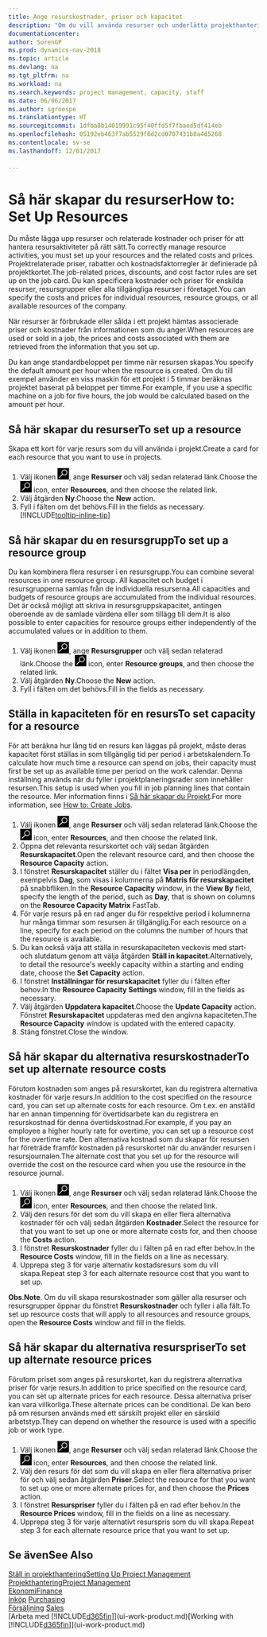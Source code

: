 ```yaml
---
title: Ange resurskostnader, priser och kapacitet
description: "Om du vill använda resurser och underlätta projekthantering, specificera kostnader och priser för enskilda resurser eller resursgrupper och ange en resurskapacitet."
documentationcenter: 
author: SorenGP
ms.prod: dynamics-nav-2018
ms.topic: article
ms.devlang: na
ms.tgt_pltfrm: na
ms.workload: na
ms.search.keywords: project management, capacity, staff
ms.date: 06/06/2017
ms.author: sgroespe
ms.translationtype: HT
ms.sourcegitcommit: 1dfba8b14019991c95f40ffd5f7fbaed5df414eb
ms.openlocfilehash: 05192eb463f7ab5529f6d2cd0707431b8a4d5268
ms.contentlocale: sv-se
ms.lasthandoff: 12/01/2017

---
```

# <a name="how-to-set-up-resources"></a><span data-ttu-id="6f9b1-103">Så här skapar du resurser</span><span class="sxs-lookup"><span data-stu-id="6f9b1-103">How to: Set Up Resources</span></span>
<span data-ttu-id="6f9b1-104">Du måste lägga upp resurser och relaterade kostnader och priser för att hantera resursaktiviteter på rätt sätt.</span><span class="sxs-lookup"><span data-stu-id="6f9b1-104">To correctly manage resource activities, you must set up your resources and the related costs and prices.</span></span> <span data-ttu-id="6f9b1-105">Projektrelaterade priser, rabatter och kostnadsfaktorregler är definierade på projektkortet.</span><span class="sxs-lookup"><span data-stu-id="6f9b1-105">The job-related prices, discounts, and cost factor rules are set up on the job card.</span></span> <span data-ttu-id="6f9b1-106">Du kan specificera kostnader och priser för enskilda resurser, resursgrupper eller alla tillgängliga resurser i företaget.</span><span class="sxs-lookup"><span data-stu-id="6f9b1-106">You can specify the costs and prices for individual resources, resource groups, or all available resources of the company.</span></span>

<span data-ttu-id="6f9b1-107">När resurser är förbrukade eller sålda i ett projekt hämtas associerade priser och kostnader från informationen som du anger.</span><span class="sxs-lookup"><span data-stu-id="6f9b1-107">When resources are used or sold in a job, the prices and costs associated with them are retrieved from the information that you set up.</span></span>

<span data-ttu-id="6f9b1-108">Du kan ange standardbeloppet per timme när resursen skapas.</span><span class="sxs-lookup"><span data-stu-id="6f9b1-108">You specify the default amount per hour when the resource is created.</span></span> <span data-ttu-id="6f9b1-109">Om du till exempel använder en viss maskin för ett projekt i 5 timmar beräknas projektet baserat på beloppet per timme.</span><span class="sxs-lookup"><span data-stu-id="6f9b1-109">For example, if you use a specific machine on a job for five hours, the job would be calculated based on the amount per hour.</span></span>

## <a name="to-set-up-a-resource"></a><span data-ttu-id="6f9b1-110">Så här skapar du resurser</span><span class="sxs-lookup"><span data-stu-id="6f9b1-110">To set up a resource</span></span>
<span data-ttu-id="6f9b1-111">Skapa ett kort för varje resurs som du vill använda i projekt.</span><span class="sxs-lookup"><span data-stu-id="6f9b1-111">Create a card for each resource that you want to use in projects.</span></span>

1. <span data-ttu-id="6f9b1-112">Välj ikonen ![Söka efter sida eller rapport](media/ui-search/search_small.png "ikonen Söka efter sida eller rapport"), ange **Resurser** och välj sedan relaterad länk.</span><span class="sxs-lookup"><span data-stu-id="6f9b1-112">Choose the ![Search for Page or Report](media/ui-search/search_small.png "Search for Page or Report icon") icon, enter **Resources**, and then choose the related link.</span></span>
2. <span data-ttu-id="6f9b1-113">Välj åtgärden **Ny**.</span><span class="sxs-lookup"><span data-stu-id="6f9b1-113">Choose the **New** action.</span></span>
3. <span data-ttu-id="6f9b1-114">Fyll i fälten om det behövs.</span><span class="sxs-lookup"><span data-stu-id="6f9b1-114">Fill in the fields as necessary.</span></span> [!INCLUDE[tooltip-inline-tip](includes/tooltip-inline-tip_md.md)]  

## <a name="to-set-up-a-resource-group"></a><span data-ttu-id="6f9b1-115">Så här skapar du en resursgrupp</span><span class="sxs-lookup"><span data-stu-id="6f9b1-115">To set up a resource group</span></span>
<span data-ttu-id="6f9b1-116">Du kan kombinera flera resurser i en resursgrupp.</span><span class="sxs-lookup"><span data-stu-id="6f9b1-116">You can combine several resources in one resource group.</span></span> <span data-ttu-id="6f9b1-117">All kapacitet och budget i resursgrupperna samlas från de individuella resurserna.</span><span class="sxs-lookup"><span data-stu-id="6f9b1-117">All capacities and budgets of resource groups are accumulated from the individual resources.</span></span> <span data-ttu-id="6f9b1-118">Det är också möjligt att skriva in resursgruppskapacitet, antingen oberoende av de samlade värdena eller som tillägg till dem.</span><span class="sxs-lookup"><span data-stu-id="6f9b1-118">It is also possible to enter capacities for resource groups either independently of the accumulated values or in addition to them.</span></span>

1. <span data-ttu-id="6f9b1-119">Välj ikonen ![Söka efter sida eller rapport](media/ui-search/search_small.png "ikonen Söka efter sida eller rapport"), ange **Resursgrupper** och välj sedan relaterad länk.</span><span class="sxs-lookup"><span data-stu-id="6f9b1-119">Choose the ![Search for Page or Report](media/ui-search/search_small.png "Search for Page or Report icon") icon, enter **Resource groups**, and then choose the related link.</span></span>
2. <span data-ttu-id="6f9b1-120">Välj åtgärden **Ny**.</span><span class="sxs-lookup"><span data-stu-id="6f9b1-120">Choose the **New** action.</span></span>
3. <span data-ttu-id="6f9b1-121">Fyll i fälten om det behövs.</span><span class="sxs-lookup"><span data-stu-id="6f9b1-121">Fill in the fields as necessary.</span></span>

## <a name="to-set-capacity-for-a-resource"></a><span data-ttu-id="6f9b1-122">Ställa in kapaciteten för en resurs</span><span class="sxs-lookup"><span data-stu-id="6f9b1-122">To set capacity for a resource</span></span>
<span data-ttu-id="6f9b1-123">För att beräkna hur lång tid en resurs kan läggas på projekt, måste deras kapacitet först ställas in som tillgänglig tid per period i arbetskalendern.</span><span class="sxs-lookup"><span data-stu-id="6f9b1-123">To calculate how much time a resource can spend on jobs, their capacity must first be set up as available time per period on the work calendar.</span></span> <span data-ttu-id="6f9b1-124">Denna inställning används när du fyller i projektplaneringsrader som innehåller resursen.</span><span class="sxs-lookup"><span data-stu-id="6f9b1-124">This setup is used when you fill in job planning lines that contain the resource.</span></span> <span data-ttu-id="6f9b1-125">Mer information finns i [Så här skapar du Projekt](projects-how-create-jobs.md).</span><span class="sxs-lookup"><span data-stu-id="6f9b1-125">For more information, see [How to: Create Jobs](projects-how-create-jobs.md).</span></span>

1. <span data-ttu-id="6f9b1-126">Välj ikonen ![Söka efter sida eller rapport](media/ui-search/search_small.png "ikonen Söka efter sida eller rapport"), ange **Resurser** och välj sedan relaterad länk.</span><span class="sxs-lookup"><span data-stu-id="6f9b1-126">Choose the ![Search for Page or Report](media/ui-search/search_small.png "Search for Page or Report icon") icon, enter **Resources**, and then choose the related link.</span></span>
2. <span data-ttu-id="6f9b1-127">Öppna det relevanta resurskortet och välj sedan åtgärden **Resurskapacitet**.</span><span class="sxs-lookup"><span data-stu-id="6f9b1-127">Open the relevant resource card, and then choose the **Resource Capacity** action.</span></span>
3. <span data-ttu-id="6f9b1-128">I fönstret **Resurskapacitet** ställer du i fältet **Visa per** in periodlängden, exempelvis **Dag**, som visas i kolumnerna på **Matris för resurskapacitet** på snabbfliken.</span><span class="sxs-lookup"><span data-stu-id="6f9b1-128">In the **Resource Capacity** window, in the **View By** field, specify the length of the period, such as **Day**, that is shown on columns on the **Resource Capacity Matrix** FastTab.</span></span>
4. <span data-ttu-id="6f9b1-129">För varje resurs på en rad anger du för respektive period i kolumnerna hur många timmar som resursen är tillgänglig.</span><span class="sxs-lookup"><span data-stu-id="6f9b1-129">For each resource on a line, specify for each period on the columns the number of hours that the resource is available.</span></span>
5. <span data-ttu-id="6f9b1-130">Du kan också välja att ställa in resurskapaciteten veckovis med start- och slutdatum genom att välja åtgärden **Ställ in kapacitet**.</span><span class="sxs-lookup"><span data-stu-id="6f9b1-130">Alternatively, to detail the resource's weekly capacity within a starting and ending date, choose the **Set Capacity** action.</span></span>
6. <span data-ttu-id="6f9b1-131">I fönstret **Inställningar för resurskapacitet** fyller du i fälten efter behov.</span><span class="sxs-lookup"><span data-stu-id="6f9b1-131">In the **Resource Capacity Settings** window, fill in the fields as necessary.</span></span>
7. <span data-ttu-id="6f9b1-132">Välj åtgärden **Uppdatera kapacitet**.</span><span class="sxs-lookup"><span data-stu-id="6f9b1-132">Choose the **Update Capacity** action.</span></span> <span data-ttu-id="6f9b1-133">Fönstret **Resurskapacitet** uppdateras med den angivna kapaciteten.</span><span class="sxs-lookup"><span data-stu-id="6f9b1-133">The **Resource Capacity** window is updated with the entered capacity.</span></span>
8. <span data-ttu-id="6f9b1-134">Stäng fönstret.</span><span class="sxs-lookup"><span data-stu-id="6f9b1-134">Close the window.</span></span>

## <a name="to-set-up-alternate-resource-costs"></a><span data-ttu-id="6f9b1-135">Så här skapar du alternativa resurskostnader</span><span class="sxs-lookup"><span data-stu-id="6f9b1-135">To set up alternate resource costs</span></span>
<span data-ttu-id="6f9b1-136">Förutom kostnaden som anges på resurskortet, kan du registrera alternativa kostnader för varje resurs.</span><span class="sxs-lookup"><span data-stu-id="6f9b1-136">In addition to the cost specified on the resource card, you can set up alternate costs for each resource.</span></span> <span data-ttu-id="6f9b1-137">Om t.ex. en anställd har en annan timpenning för övertidsarbete kan du registrera en resurskostnad för denna övertidskostnad.</span><span class="sxs-lookup"><span data-stu-id="6f9b1-137">For example, if you pay an employee a higher hourly rate for overtime, you can set up a resource cost for the overtime rate.</span></span> <span data-ttu-id="6f9b1-138">Den alternativa kostnad som du skapar för resursen har företräde framför kostnaden på resurskortet när du använder resursen i resursjournalen.</span><span class="sxs-lookup"><span data-stu-id="6f9b1-138">The alternate cost that you set up for the resource will override the cost on the resource card when you use the resource in the resource journal.</span></span>

1. <span data-ttu-id="6f9b1-139">Välj ikonen ![Söka efter sida eller rapport](media/ui-search/search_small.png "ikonen Söka efter sida eller rapport"), ange **Resurser** och välj sedan relaterad länk.</span><span class="sxs-lookup"><span data-stu-id="6f9b1-139">Choose the ![Search for Page or Report](media/ui-search/search_small.png "Search for Page or Report icon") icon, enter **Resources**, and then choose the related link.</span></span>  
2. <span data-ttu-id="6f9b1-140">Välj den resurs för det som du vill skapa en eller flera alternativa kostnader för och välj sedan åtgärden **Kostnader**.</span><span class="sxs-lookup"><span data-stu-id="6f9b1-140">Select the resource for that you want to set up one or more alternate costs for, and then choose the **Costs** action.</span></span>  
3. <span data-ttu-id="6f9b1-141">I fönstret **Resurskostnader** fyller du i fälten på en rad efter behov.</span><span class="sxs-lookup"><span data-stu-id="6f9b1-141">In the **Resource Costs** window, fill in the fields on a line as necessary.</span></span>  
4. <span data-ttu-id="6f9b1-142">Upprepa steg 3 för varje alternativ kostadsresurs som du vill skapa.</span><span class="sxs-lookup"><span data-stu-id="6f9b1-142">Repeat step 3 for each alternate resource cost that you want to set up.</span></span>

<span data-ttu-id="6f9b1-143">**Obs**.</span><span class="sxs-lookup"><span data-stu-id="6f9b1-143">**Note**.</span></span> <span data-ttu-id="6f9b1-144">Om du vill skapa resurskostnader som gäller alla resurser och resursgrupper öppnar du fönstret **Resurskostnader** och fyller i alla fält.</span><span class="sxs-lookup"><span data-stu-id="6f9b1-144">To set up resource costs that will apply to all resources and resource groups, open the **Resource Costs** window and fill in the fields.</span></span>

## <a name="to-set-up-alternate-resource-prices"></a><span data-ttu-id="6f9b1-145">Så här skapar du alternativa resurspriser</span><span class="sxs-lookup"><span data-stu-id="6f9b1-145">To set up alternate resource prices</span></span>
<span data-ttu-id="6f9b1-146">Förutom priset som anges på resurskortet, kan du registrera alternativa priser för varje resurs.</span><span class="sxs-lookup"><span data-stu-id="6f9b1-146">In addition to price specified on the resource card, you can set up alternate prices for each resource.</span></span> <span data-ttu-id="6f9b1-147">Dessa alternativa priser kan vara villkorliga.</span><span class="sxs-lookup"><span data-stu-id="6f9b1-147">These alternate prices can be conditional.</span></span> <span data-ttu-id="6f9b1-148">De kan bero på om resursen används med ett särskilt projekt eller en särskild arbetstyp.</span><span class="sxs-lookup"><span data-stu-id="6f9b1-148">They can depend on whether the resource is used with a specific job or work type.</span></span>

1. <span data-ttu-id="6f9b1-149">Välj ikonen ![Söka efter sida eller rapport](media/ui-search/search_small.png "ikonen Söka efter sida eller rapport"), ange **Resurser** och välj sedan relaterad länk.</span><span class="sxs-lookup"><span data-stu-id="6f9b1-149">Choose the ![Search for Page or Report](media/ui-search/search_small.png "Search for Page or Report icon") icon, enter **Resources**, and then choose the related link.</span></span>
2. <span data-ttu-id="6f9b1-150">Välj den resurs för det som du vill skapa en eller flera alternativa priser för och välj sedan åtgärden **Priser**.</span><span class="sxs-lookup"><span data-stu-id="6f9b1-150">Select the resource for that you want to set up one or more alternate prices for, and then choose the **Prices** action.</span></span>
3. <span data-ttu-id="6f9b1-151">I fönstret **Resurspriser** fyller du i fälten på en rad efter behov.</span><span class="sxs-lookup"><span data-stu-id="6f9b1-151">In the **Resource Prices** window, fill in the fields on a line as necessary.</span></span>
4. <span data-ttu-id="6f9b1-152">Upprepa steg 3 för varje alternativt resurspris som du vill skapa.</span><span class="sxs-lookup"><span data-stu-id="6f9b1-152">Repeat step 3 for each alternate resource price that you want to set up.</span></span>

## <a name="see-also"></a><span data-ttu-id="6f9b1-153">Se även</span><span class="sxs-lookup"><span data-stu-id="6f9b1-153">See Also</span></span>
[<span data-ttu-id="6f9b1-154">Ställ in projekthantering</span><span class="sxs-lookup"><span data-stu-id="6f9b1-154">Setting Up Project Management</span></span>](projects-setup-projects.md)  
[<span data-ttu-id="6f9b1-155">Projekthantering</span><span class="sxs-lookup"><span data-stu-id="6f9b1-155">Project Management</span></span>](projects-manage-projects.md)  
[<span data-ttu-id="6f9b1-156">Ekonomi</span><span class="sxs-lookup"><span data-stu-id="6f9b1-156">Finance</span></span>](finance.md)  
<span data-ttu-id="6f9b1-157">[Inköp](purchasing-manage-purchasing.md)       </span><span class="sxs-lookup"><span data-stu-id="6f9b1-157">[Purchasing](purchasing-manage-purchasing.md)       </span></span>  
<span data-ttu-id="6f9b1-158">[Försäljning](sales-manage-sales.md)    </span><span class="sxs-lookup"><span data-stu-id="6f9b1-158">[Sales](sales-manage-sales.md)    </span></span>  
<span data-ttu-id="6f9b1-159">[Arbeta med [!INCLUDE[d365fin](includes/d365fin_md.md)]](ui-work-product.md)</span><span class="sxs-lookup"><span data-stu-id="6f9b1-159">[Working with [!INCLUDE[d365fin](includes/d365fin_md.md)]](ui-work-product.md)</span></span>  

